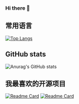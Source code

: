 ### Hi there 👋

<!--
**chenjing185/chenjing185** is a ✨ _special_ ✨ repository because its `README.md` (this file) appears on your GitHub profile.

Here are some ideas to get you started:

- 🔭 I’m currently working on ...
- 🌱 I’m currently learning ...
- 👯 I’m looking to collaborate on ...
- 🤔 I’m looking for help with ...
- 💬 Ask me about ...
- 📫 How to reach me: ...
- 😄 Pronouns: ...
- ⚡ Fun fact: ...
-->
## 常用语言
[![Top Langs](https://github-readme-stats.vercel.app/api/top-langs/?username=chenjing185&layout=compact&&theme=merko&langs_count=15)](https://github.com/anuraghazra/github-readme-stats)

## GitHub stats
![Anurag's GitHub stats](https://github-readme-stats.vercel.app/api?username=chenjing185&show_icons=true&theme=radical)

## 我最喜欢的开源项目
[![Readme Card](https://github-readme-stats.vercel.app/api/pin/?username=chenjing185&theme=tokyonight&repo=hexo-theme-yun)](https://github.com/anuraghazra/github-readme-stats)
[![Readme Card](https://github-readme-stats.vercel.app/api/pin/?username=chenjing185&theme=tokyonight&repo=jsdelivr)](https://github.com/anuraghazra/github-readme-stats)
